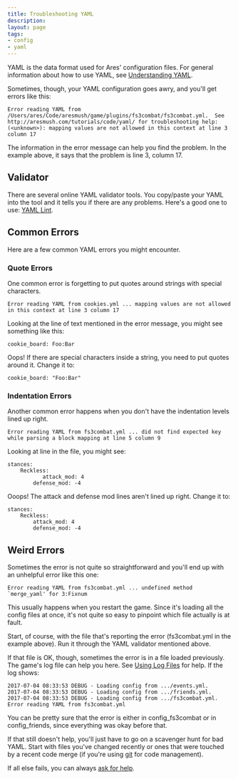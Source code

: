 ```yaml
---
title: Troubleshooting YAML
description:
layout: page
tags: 
- config
- yaml
---
```


YAML is the data format used for Ares' configuration files.  For general information about how to use YAML, see [Understanding YAML](/tutorials/code/yaml). 

Sometimes, though, your YAML configuration goes awry, and you'll get errors like this:

    Error reading YAML from /Users/ares/Code/aresmush/game/plugins/fs3combat/fs3combat.yml.  See http://aresmush.com/tutorials/code/yaml/ for troubleshooting help: (<unknown>): mapping values are not allowed in this context at line 3 column 17

The information in the error message can help you find the problem.  In the example above, it says that the problem is line 3, column 17.

## Validator

There are several online YAML validator tools.  You copy/paste your YAML into the tool and it tells you if there are any problems.  Here's a good one to use: [YAML Lint](http://www.yamllint.com/).

## Common Errors

Here are a few common YAML errors you might encounter.

### Quote Errors

One common error is forgetting to put quotes around strings with special characters.

    Error reading YAML from cookies.yml ... mapping values are not allowed in this context at line 3 column 17

Looking at the line of text mentioned in the error message, you might see something like this:

    cookie_board: Foo:Bar

Oops!  If there are special characters inside a string, you need to put quotes around it.  Change it to:

    cookie_board: "Foo:Bar"

### Indentation Errors

Another common error happens when you don't have the indentation levels lined up right.

    Error reading YAML from fs3combat.yml ... did not find expected key while parsing a block mapping at line 5 column 9

Looking at line in the file, you might see:

    stances:
        Reckless:
               attack_mod: 4
            defense_mod: -4

Ooops!  The attack and defense mod lines aren't lined up right.  Change it to:

    stances:
        Reckless:
            attack_mod: 4
            defense_mod: -4

## Weird Errors

Sometimes the error is not quite so straightforward and you'll end up with an unhelpful error like this one:

    Error reading YAML from fs3combat.yml ... undefined method `merge_yaml' for 3:Fixnum

This usually happens when you restart the game.  Since it's loading all the config files at once, it's not quite so easy to pinpoint which file actually is at fault.  

Start, of course, with the file that's reporting the error (fs3combat.yml in the example above).  Run it through the YAML validator mentioned above.

If that file is OK, though, sometimes the error is in a file loaded previously.  The game's log file can help you here.  See [Using Log Files](/tutorials/code/logs) for help.  If the log shows:

    2017-07-04 08:33:53 DEBUG - Loading config from .../events.yml. 
    2017-07-04 08:33:53 DEBUG - Loading config from .../friends.yml. 
    2017-07-04 08:33:53 DEBUG - Loading config from .../fs3combat.yml.
    Error reading YAML from fs3combat.yml

You can be pretty sure that the error is either in config\_fs3combat or in config_friends, since everything was okay before that.

If that still doesn't help, you'll just have to go on a scavenger hunt for bad YAML.  Start with files you've changed recently or ones that were touched by a recent code merge (if you're using [git](/tutorials/code/git) for code management).

If all else fails, you can always [ask for help](/feedback).